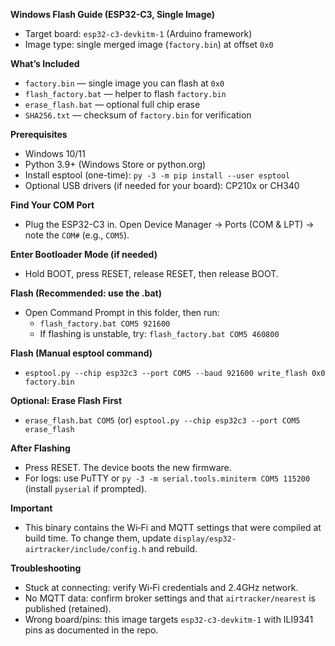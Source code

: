**Windows Flash Guide (ESP32-C3, Single Image)**
- Target board: `esp32-c3-devkitm-1` (Arduino framework)
- Image type: single merged image (`factory.bin`) at offset `0x0`

**What’s Included**
- `factory.bin` — single image you can flash at `0x0`
- `flash_factory.bat` — helper to flash `factory.bin`
- `erase_flash.bat` — optional full chip erase
- `SHA256.txt` — checksum of `factory.bin` for verification

**Prerequisites**
- Windows 10/11
- Python 3.9+ (Windows Store or python.org)
- Install esptool (one-time): `py -3 -m pip install --user esptool`
- Optional USB drivers (if needed for your board): CP210x or CH340

**Find Your COM Port**
- Plug the ESP32-C3 in. Open Device Manager → Ports (COM & LPT) → note the `COM#` (e.g., `COM5`).

**Enter Bootloader Mode (if needed)**
- Hold BOOT, press RESET, release RESET, then release BOOT.

**Flash (Recommended: use the .bat)**
- Open Command Prompt in this folder, then run:
  - `flash_factory.bat COM5 921600`
  - If flashing is unstable, try: `flash_factory.bat COM5 460800`

**Flash (Manual esptool command)**
- `esptool.py --chip esp32c3 --port COM5 --baud 921600 write_flash 0x0 factory.bin`

**Optional: Erase Flash First**
- `erase_flash.bat COM5`  (or)  `esptool.py --chip esp32c3 --port COM5 erase_flash`

**After Flashing**
- Press RESET. The device boots the new firmware.
- For logs: use PuTTY or `py -3 -m serial.tools.miniterm COM5 115200` (install `pyserial` if prompted).

**Important**
- This binary contains the Wi‑Fi and MQTT settings that were compiled at build time. To change them, update `display/esp32-airtracker/include/config.h` and rebuild.

**Troubleshooting**
- Stuck at connecting: verify Wi‑Fi credentials and 2.4GHz network.
- No MQTT data: confirm broker settings and that `airtracker/nearest` is published (retained).
- Wrong board/pins: this image targets `esp32-c3-devkitm-1` with ILI9341 pins as documented in the repo.

